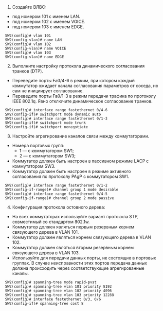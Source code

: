 1. Создайте ВЛВС: 
  - под номером 101 с именем LAN.
  - под номером 102 с именем VOICE.
  - под номером 103 с именем EDGE.
```
SW2(config)# vlan 101
SW2(config-vlan)# name LAN
SW2(config)# vlan 102
SW2(config-vlan)# name VOICE
SW2(config)# vlan 103
SW2(config-vlan)# name EDGE
```

2. Выполните настройку протокола динамического согласования транков (DTP). 
  - Переведите порты Fa0/4-6 в режим, при котором каждый коммутатор ожидает начала согласования параметров от соседа, но сам не инициирует согласование.
  - Переведите порты Fa0/1-3 в режим передачи трафика по протоколу IEEE 802.1q. Явно отключите динамическое согласование транков.
```
SW2(config)# interface range fastethernet 0/4-6
SW2(config-if)# switchport mode dynamic auto
SW2(config)# interface range fastethernet 0/1-3
SW2(config-if)# switchport mode trunk
SW2(config-if)# switchport nonegotiate
```
3. Настройте агрегирование каналов связи между коммутаторами.
  - Номера портовых групп: 
    - 1 — с коммутатором SW1;
    - 2 — с коммутатором SW3;
  - Коммутатор должен быть настроен в пассивном режиме LACP с коммутатором SW3.
  - Коммутатор должен быть настроен в режиме активного согласования по протоколу PAgP с коммутатором SW1.
```
SW2(config)# interface range fastethernet 0/1-2
SW2(config-if-range)# channel group 1 mode desirable
SW2(config)# interface range fastethernet 0/4-5
SW2(config-if-range)# channel group 2 mode passive
```
4. Конфигурация протокола остовного дерева:
  - На всех коммутаторах используйте вариант протокола STP, совместимый со стандартом 802.1w.
  - Коммутатор должен являться первым резервным корнем связующего дерева в VLAN 101.
  - Коммутатор должен являться корнем связующего дерева в VLAN 102.
  - Коммутатор должен являться вторым резервным корнем связующего дерева в VLAN 103.
  - Используйте для передачи данных порты, не состоящие в портовых группах. В случае неисправности этих портов передача данных должна происходить через соответствующие агрегированные каналы.
```
SW2(config)# spanning-tree mode rapid-pvst
SW2(config)# spanning-tree vlan 101 priority 8192
SW2(config)# spanning-tree vlan 102 priority 4096
SW2(config)# spanning-tree vlan 103 priority 12288
SW2(config)# interface fastethernet 0/3, 0/6
SW2(config-if)# spanning-tree cost 8
```